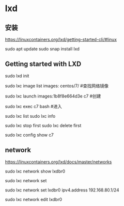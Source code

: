 # lxd

## 安装

https://linuxcontainers.org/lxd/getting-started-cli/#linux

sudo apt update
sudo snap install lxd

## Getting started with LXD

sudo lxd init

sudo lxc image list images: centos/7/   #查找网络镜像

sudo lxc launch images:1b8f8e664d3e c7  #创建

sudo lxc exec c7 bash    #进入

sudo lxc list
sudo lxc info

sudo lxc stop first
sudo lxc delete first

sudo lxc config show c7




## network

https://linuxcontainers.org/lxd/docs/master/networks

sudo lxc network show lxdbr0

sudo lxc network set <network> <key> <value>

sudo lxc network set lxdbr0 ipv4.address 192.168.80.1/24

sudo lxc network edit lxdbr0